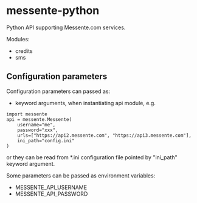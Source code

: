 # messente-python

Python API supporting Messente.com services.

Modules:
- credits
- sms


## Configuration parameters

Configuration parameters can passed as:
- keyword arguments, when instantiating api module, e.g.

```
import messente
api = messente.Messente(
    username="me",
    password="xxx",
	urls=["https://api2.messente.com", "https://api3.messente.com"],
	ini_path="config.ini"
)

```
or they can be read from *.ini configuration file pointed by "ini_path" keyword argument.

Some parameters can be passed as environment variables:
- MESSENTE_API_USERNAME
- MESSENTE_API_PASSWORD
